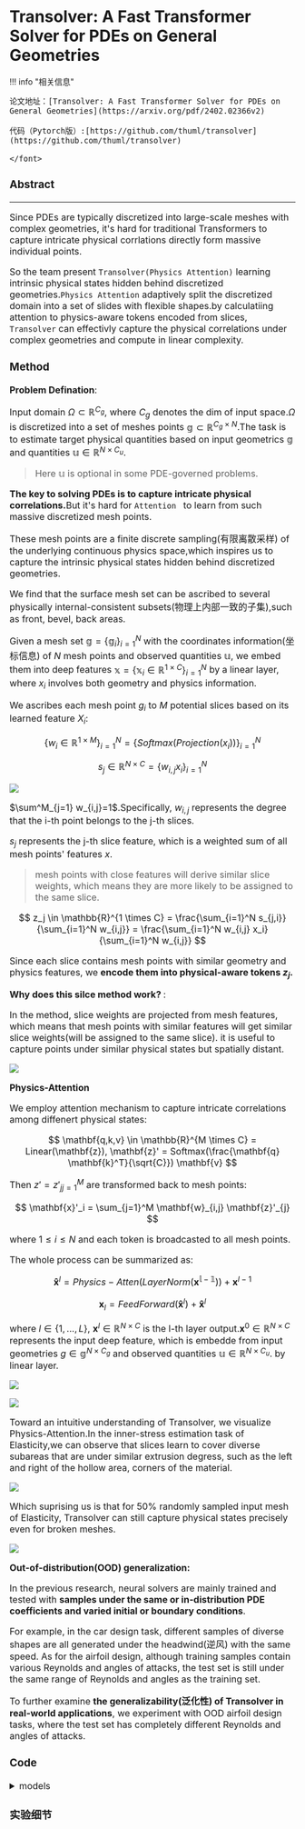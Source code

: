 # Transolver: A Fast Transformer Solver for PDEs on General Geometries

<script src="https://polyfill.io/v3/polyfill.min.js?features=es6"></script>
<script src="https://cdn.jsdelivr.net/npm/mathjax@3/es5/tex-chtml.js"></script>

!!! info "相关信息"
    <font size = 3.5>
    
    论文地址：[Transolver: A Fast Transformer Solver for PDEs on General Geometries](https://arxiv.org/pdf/2402.02366v2)

    代码（Pytorch版）:[https://github.com/thuml/transolver](https://github.com/thuml/transolver)

    </font>

### Abstract
---

Since PDEs are typically discretized into large-scale meshes with complex geometries, it's hard for traditional Transformers to capture intricate physical corrlations directly form massive individual points.

So the team present ```Transolver(Physics Attention)``` learning intrinsic physical states hidden behind discretized geometries.```Physics Attention``` adaptively split the discretized domain into a set of slides with flexible shapes.by calculatiing attention to physics-aware tokens encoded from slices, ```Transolver``` can effectivly capture the physical correlations under complex geometries and compute in linear complexity.

### Method 

<B>Problem Defination</B>:

Input domain $\Omega \subset \mathbb{R}^{C_g}$, where $C_g$ denotes the dim of input space.$\Omega$ is discretized into a set of meshes points $\mathbb{g} \subset \mathbb{R}^{C_g \times N}$.The task is to estimate target physical quantities based on input geometrics $\mathbb{g}$ and quantities $\mathbb{u} \in \mathbb{R}^{N \times C_u}$.

> Here $\mathbb{u}$ is optional in some PDE-governed problems.

<B>The key to solving PDEs is to capture intricate physical correlations.</B>But it's hard for ```Attention ``` to learn from such massive discretized mesh points.

These mesh points are a finite discrete sampling(有限离散采样) of the underlying continuous physics space,which inspires us to capture the intrinsic physical states hidden behind discretized geometries.

We find that the surface mesh set can be ascribed to several physically internal-consistent subsets(物理上内部一致的子集),such as front, bevel, back areas. 

Given a mesh set $\mathbb{g}=\{\mathbb{g}_i\}^N_{i=1}$ with the coordinates information(坐标信息) of $N$ mesh points and observed quantities $\mathbb{u}$, we embed them into deep features $\mathbb{x}=\{\mathbb{x}_i \in \mathbb{R}^{1 \times C} \}^N_{i=1}$ by a linear layer, where $x_i$ involves both geometry and physics information.

We ascribes each mesh point $g_i$ to $M$ potential slices based on its learned feature $X_i$:

$$
\{w_i \in \mathbb{R}^{1\times M}\}_{i=1}^N = \{Softmax(Projection(x_i))\}^N_{i=1}
$$

$$
s_j \in \mathbb{R}^{N \times C} = \{ w_{i,j} x_i \}^N_{i=1}
$$

![](./img/1.png)

$\sum^M_{j=1} w_{i,j}=1$.Specifically, $w_{i,j}$ represents the degree that the i-th point belongs to the j-th slices.

$s_j$ represents the j-th slice feature, which is a weighted sum of all mesh points' features $x$.

> mesh points with close features will derive similar slice weights, which means they are more likely to be assigned to the same slice.

$$
z_j \in \mathbb{R}^{1 \times C} = \frac{\sum_{i=1}^N s_{j,i}}{\sum_{i=1}^N w_{i,j}} = \frac{\sum_{i=1}^N w_{i,j} x_i}{\sum_{i=1}^N w_{i,j}}
$$

Since each slice contains mesh points with similar geometry and physics features, we <B>encode them into physical-aware tokens $z_j$.</B>

<B>Why does this silce method work? </B>:

In the method, slice weights are projected from mesh features, which means that mesh points with similar features will get similar slice weights(will be assigned to the same slice). it is useful to capture points under similar physical states but spatially distant.

![](./img/2.png)

<B>Physics-Attention</B>

We employ attention mechanism to capture intricate correlations among diffenert physical states:

$$
\mathbf{q,k,v} \in \mathbb{R}^{M \times C} = Linear(\mathbf{z}), \mathbf{z}' = Softmax(\frac{\mathbf{q} \mathbf{k}^T}{\sqrt{C}}) \mathbf{v}
$$

Then $z'={z'_j}^M_{j=1}$ are transformed back to mesh points:

$$
\mathbf{x}'_i = \sum_{j=1}^M \mathbf{w}_{i,j} \mathbf{z}'_{j}
$$

where $1 ≤ i ≤ N$ and each token is broadcasted to all mesh points.

The whole process can be summarized as:

$$
\mathbf{\hat{x}}^l = Physics-Atten(LayerNorm(\mathbb{\mathbf{x}^{l-1}})) + \mathbf{x}^{l-1}
$$

$$
\mathbf{x}_l = FeedForward(\mathbf{\hat{x}}^l) + \mathbf{\hat{x}}^l
$$

where $l \in \{ 1,...,L \}$, $\mathbf{x}^l \in \mathbb{R}^{N \times C}$ is the l-th layer output.$\mathbf{x}^0 \in \mathbb{R}^{N \times C}$ represents the input deep feature, which is embedde from input geometries $g \in \mathbb{g}^{N \times C_g}$ and observed quantities $\mathbb{u} \in \mathbb{R}^{N \times C_u}$. by linear layer.

![](./img/3.png)

![](./img/4.png)

Toward an intuitive understanding of Transolver, we visualize Physics-Attention.In the inner-stress estimation task of Elasticity,we can observe that slices learn to cover diverse subareas that are under similar extrusion degress, such as the left and right of the hollow area, corners of the material.

![](./img/5.png)

Which suprising us is that for 50% randomly sampled input mesh of Elasticity, Transolver can still capture physical states precisely even for broken meshes.

![](./img/6.png)

<B>Out-of-distribution(OOD) generalization:</B>

In the previous research, neural solvers are mainly trained and tested with <B>samples under the same or in-distribution PDE coefficients and varied initial or boundary conditions</B>. 

For example, in the car design task, different samples of diverse shapes are all generated under the headwind(逆风) with the same speed. As for the airfoil design, although training samples contain various Reynolds and angles of attacks, the test set is still under the same range of Reynolds and angles as the training set. 

To further examine <B>the generalizability(泛化性) of Transolver in real-world applications</B>, we experiment with OOD airfoil design tasks, where the test set has completely different Reynolds and angles of attacks.


### Code

<details> 
<summary>models</summary>

```python
import torch
import numpy as np
import torch.nn as nn
from timm.models.layers import trunc_normal_
from einops import rearrange, repeat

ACTIVATION = {'gelu': nn.GELU, 'tanh': nn.Tanh, 'sigmoid': nn.Sigmoid, 'relu': nn.ReLU, 'leaky_relu': nn.LeakyReLU(0.1),
              'softplus': nn.Softplus, 'ELU': nn.ELU, 'silu': nn.SiLU}


class Physics_Attention_Irregular_Mesh(nn.Module):
    def __init__(self, dim, heads=8, dim_head=64, dropout=0., slice_num=64): 
        super().__init__()
        inner_dim = dim_head * heads
        self.dim_head = dim_head
        self.heads = heads
        self.scale = dim_head ** -0.5
        self.softmax = nn.Softmax(dim=-1)
        self.dropout = nn.Dropout(dropout)
        self.temperature = nn.Parameter(torch.ones([1, heads, 1, 1]) * 0.5)

        self.in_project_x = nn.Linear(dim, inner_dim)
        self.in_project_fx = nn.Linear(dim, inner_dim)
        self.in_project_slice = nn.Linear(dim_head, slice_num)
        for l in [self.in_project_slice]:
            torch.nn.init.orthogonal_(l.weight)  # use a principled initialization
            # 正交初始化
        self.to_q = nn.Linear(dim_head, dim_head, bias=False)
        self.to_k = nn.Linear(dim_head, dim_head, bias=False)
        self.to_v = nn.Linear(dim_head, dim_head, bias=False)
        self.to_out = nn.Sequential(
            nn.Linear(inner_dim, dim),
            nn.Dropout(dropout)
        )

    def forward(self, x):
        # Batch Num Channel
        B, N, C = x.shape

        ### (1) Slice
        fx_mid = self.in_project_fx(x).reshape(B, N, self.heads, self.dim_head) \
            .permute(0, 2, 1, 3).contiguous()  # B H N C
        x_mid = self.in_project_x(x).reshape(B, N, self.heads, self.dim_head) \
            .permute(0, 2, 1, 3).contiguous()  # B H N C
        slice_weights = self.softmax(self.in_project_slice(x_mid) / self.temperature)  # B H N G(slices)
        # Temperature Parameter 调节分布的平滑度
        slice_norm = slice_weights.sum(2)  # B H G
        slice_token = torch.einsum("bhnc,bhng->bhgc", fx_mid, slice_weights) # B H G C
        # 爱因斯坦求和约定 
        slice_token = slice_token / ((slice_norm + 1e-5)[:, :, :, None].repeat(1, 1, 1, self.dim_head))
                                    # (B H G 1) --> (B H G C)
        ### (2) Attention among slice tokens
        q_slice_token = self.to_q(slice_token) # B H G C
        k_slice_token = self.to_k(slice_token)
        v_slice_token = self.to_v(slice_token)
        dots = torch.matmul(q_slice_token, k_slice_token.transpose(-1, -2)) * self.scale # B H G G
        attn = self.softmax(dots) # B H G G
        attn = self.dropout(attn) 
        out_slice_token = torch.matmul(attn, v_slice_token)  # B H G G x B H G C ——> B H G C 注意力分配后的切片

        ### (3) Deslice
        out_x = torch.einsum("bhgc,bhng->bhnc", out_slice_token, slice_weights) # 反切片 B H G C x B H N G ——> B H N C
        out_x = rearrange(out_x, 'b h n d -> b n (h d)')
        return self.to_out(out_x) # B N dim


class MLP(nn.Module):
    def __init__(self, n_input, n_hidden, n_output, n_layers=1, act='gelu', res=True):
        super(MLP, self).__init__()

        if act in ACTIVATION.keys():
            act = ACTIVATION[act]
        else:
            raise NotImplementedError
        self.n_input = n_input
        self.n_hidden = n_hidden
        self.n_output = n_output
        self.n_layers = n_layers
        self.res = res
        self.linear_pre = nn.Sequential(nn.Linear(n_input, n_hidden), act())
        self.linear_post = nn.Linear(n_hidden, n_output)
        self.linears = nn.ModuleList([nn.Sequential(nn.Linear(n_hidden, n_hidden), act()) for _ in range(n_layers)])

    def forward(self, x):
        x = self.linear_pre(x)
        for i in range(self.n_layers):
            if self.res:
                x = self.linears[i](x) + x
            else:
                x = self.linears[i](x)
        x = self.linear_post(x)
        return x


class Transolver_block(nn.Module):
    """Transformer encoder block."""

    def __init__(
            self,
            num_heads: int,
            hidden_dim: int,
            dropout: float,
            act='gelu',
            mlp_ratio=4,
            last_layer=False,
            out_dim=1,
            slice_num=32,
    ):
        super().__init__()
        self.last_layer = last_layer
        self.ln_1 = nn.LayerNorm(hidden_dim)
        self.Attn = Physics_Attention_Irregular_Mesh(hidden_dim, heads=num_heads, dim_head=hidden_dim // num_heads,
                                                     dropout=dropout, slice_num=slice_num)
        self.ln_2 = nn.LayerNorm(hidden_dim)
        self.mlp = MLP(hidden_dim, hidden_dim * mlp_ratio, hidden_dim, n_layers=0, res=False, act=act)
        if self.last_layer:
            self.ln_3 = nn.LayerNorm(hidden_dim)
            self.mlp2 = nn.Linear(hidden_dim, out_dim)

    def forward(self, fx):
        fx = self.Attn(self.ln_1(fx)) + fx
        fx = self.mlp(self.ln_2(fx)) + fx
        if self.last_layer:
            return self.mlp2(self.ln_3(fx))
        else:
            return fx # B N dim


class Model(nn.Module):
    def __init__(self,
                 space_dim=1,
                 n_layers=5,
                 n_hidden=256,
                 dropout=0,
                 n_head=8,
                 act='gelu',
                 mlp_ratio=1,
                 fun_dim=1,
                 out_dim=1,
                 slice_num=32,
                 ref=8, 
                 unified_pos=False # 在输入特征中添加统一的空间位置信息
                 ):
        super(Model, self). __init__()
        self.__name__ = 'UniPDE_3D'
        self.ref = ref
        self.unified_pos = unified_pos
        if self.unified_pos:
            self.preprocess = MLP(fun_dim + self.ref * self.ref * self.ref, n_hidden * 2, n_hidden, n_layers=0,
                                  res=False, act=act)
            # MLP(self, n_input, n_hidden, n_output,)
        else:
            self.preprocess = MLP(fun_dim + space_dim, n_hidden * 2, n_hidden, n_layers=0, res=False, act=act)

        self.n_hidden = n_hidden
        self.space_dim = space_dim

        self.blocks = nn.ModuleList([Transolver_block(num_heads=n_head, hidden_dim=n_hidden,
                                                      dropout=dropout,
                                                      act=act,
                                                      mlp_ratio=mlp_ratio,
                                                      out_dim=out_dim,
                                                      slice_num=slice_num,
                                                      last_layer=(_ == n_layers - 1))
                                     for _ in range(n_layers)])
        self.initialize_weights()
        self.placeholder = nn.Parameter((1 / (n_hidden)) * torch.rand(n_hidden, dtype=torch.float))
        # 占位符
    def initialize_weights(self):
        self.apply(self._init_weights)

    def _init_weights(self, m):
        if isinstance(m, nn.Linear):
            trunc_normal_(m.weight, std=0.02)
            if isinstance(m, nn.Linear) and m.bias is not None:
                nn.init.constant_(m.bias, 0)
        elif isinstance(m, (nn.LayerNorm, nn.BatchNorm1d)):
            nn.init.constant_(m.bias, 0)
            nn.init.constant_(m.weight, 1.0)

    def get_grid(self, my_pos):
        # my_pos 1 N 3
        batchsize = my_pos.shape[0]

        gridx = torch.tensor(np.linspace(-1.5, 1.5, self.ref), dtype=torch.float)
        gridx = gridx.reshape(1, self.ref, 1, 1, 1).repeat([batchsize, 1, self.ref, self.ref, 1])
        gridy = torch.tensor(np.linspace(0, 2, self.ref), dtype=torch.float)
        gridy = gridy.reshape(1, 1, self.ref, 1, 1).repeat([batchsize, self.ref, 1, self.ref, 1])
        gridz = torch.tensor(np.linspace(-4, 4, self.ref), dtype=torch.float)
        gridz = gridz.reshape(1, 1, 1, self.ref, 1).repeat([batchsize, self.ref, self.ref, 1, 1])
        grid_ref = torch.cat((gridx, gridy, gridz), dim=-1).cuda().reshape(batchsize, self.ref ** 3, 3)  # B 4 4 4 3

        pos = torch.sqrt(
            torch.sum((my_pos[:, :, None, :] - grid_ref[:, None, :, :]) ** 2,
                      dim=-1)). \
            reshape(batchsize, my_pos.shape[1], self.ref * self.ref * self.ref).contiguous()
        return pos

    def forward(self, data):
        cfd_data, geom_data = data
        x, fx, T = cfd_data.x, None, None
        x = x[None, :, :]
        if self.unified_pos:
            new_pos = self.get_grid(cfd_data.pos[None, :, :])
            x = torch.cat((x, new_pos), dim=-1)

        if fx is not None:
            fx = torch.cat((x, fx), -1)
            fx = self.preprocess(fx)
        else:
            fx = self.preprocess(x)
            fx = fx + self.placeholder[None, None, :]

        for block in self.blocks:
            fx = block(fx)

        return fx[0]
```
</details> 



### 实验细节

